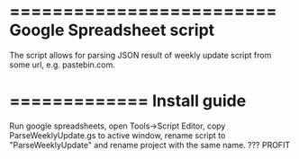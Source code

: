 =========================
Google Spreadsheet script
=========================

The script allows for parsing JSON result of weekly update script from some
url, e.g. pastebin.com.

=============
Install guide
=============

Run google spreadsheets, open Tools->Script Editor, copy ParseWeeklyUpdate.gs
to active window, rename script to "ParseWeeklyUpdate" and rename project with
the same name.
???
PROFIT
